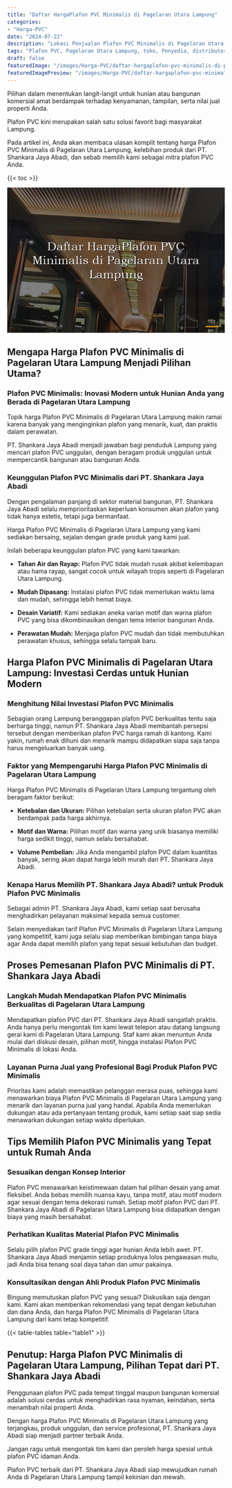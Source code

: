```yaml
---
title: "Daftar HargaPlafon PVC Minimalis di Pagelaran Utara Lampung"
categories:
- "Harga-PVC"
date: "2024-07-22"
description: "Lokasi Penjualan Plafon PVC Minimalis di Pagelaran Utara Lampung untuk rumah, office, serta gerai. Material berkualitas, beragam motif, pilihan warna elegan, beserta jasa instalasi oleh teknisi profesional dan garansi resmi!|Layanan penyediaan Plafon PVC Minimalis di Pagelaran Utara Lampung bagi keperluan tempat tinggal, kantor, maupun gerai, beserta produk berkualitas dan penempatan oleh tenaga ahli profesional serta garansi resmi.|Alternatif Plafon PVC Minimalis di Pagelaran Utara Lampung yang andal untuk hunian, office, serta toko, dengan panel terbaik dan pemasangan oleh teknisi berpengalaman serta kepastian resmi.|Distribusi Plafon PVC Minimalis di Pagelaran Utara Lampung untuk tempat tinggal, perkantoran, dan toko, beserta produk berkualitas dan instalasi ditangani oleh teknisi ahli, dilengkapi beserta jaminan resmi.}"
tags: "Plafon PVC, Pagelaran Utara Lampung, toko, Penyedia, distributor"
draft: false
featuredImage: "/images/Harga-PVC/daftar-hargaplafon-pvc-minimalis-di-pagelaran-utara-lampung.png"
featuredImagePreview: "/images/Harga-PVC/daftar-hargaplafon-pvc-minimalis-di-pagelaran-utara-lampung.png"
---
```


Pilihan dalam menentukan langit-langit untuk hunian atau bangunan komersial amat berdampak terhadap kenyamanan, tampilan, serta nilai jual properti Anda.

Plafon PVC kini merupakan salah satu solusi favorit bagi masyarakat Lampung.

Pada artikel ini, Anda akan membaca ulasan komplit tentang harga Plafon PVC Minimalis di Pagelaran Utara Lampung, kelebihan produk dari PT. Shankara Jaya Abadi, dan sebab memilih kami sebagai mitra plafon PVC Anda.

{{< toc >}}

![Daftar HargaPlafon PVC Minimalis di Pagelaran Utara Lampung](/images/Harga-PVC/Daftar-HargaPlafon-PVC-Minimalis-di-Pagelaran-Utara-Lampung.png)

## Mengapa Harga Plafon PVC Minimalis di Pagelaran Utara Lampung Menjadi Pilihan Utama?

### Plafon PVC Minimalis: Inovasi Modern untuk Hunian Anda yang Berada di Pagelaran Utara Lampung

Topik harga Plafon PVC Minimalis di Pagelaran Utara Lampung makin ramai karena banyak yang menginginkan plafon yang menarik, kuat, dan praktis dalam perawatan.

PT. Shankara Jaya Abadi menjadi jawaban bagi penduduk Lampung yang mencari plafon PVC unggulan, dengan beragam produk unggulan untuk mempercantik bangunan atau bangunan Anda.

### Keunggulan Plafon PVC Minimalis dari PT. Shankara Jaya Abadi

Dengan pengalaman panjang di sektor material bangunan, PT. Shankara Jaya Abadi selalu memprioritaskan keperluan konsumen akan plafon yang tidak hanya estetis, tetapi juga bermanfaat.

Harga Plafon PVC Minimalis di Pagelaran Utara Lampung yang kami sediakan bersaing, sejalan dengan grade produk yang kami jual.

Inilah beberapa keunggulan plafon PVC yang kami tawarkan:

- **Tahan Air dan Rayap:** Plafon PVC tidak mudah rusak akibat kelembapan atau hama rayap, sangat cocok untuk wilayah tropis seperti di Pagelaran Utara Lampung.

- **Mudah Dipasang:** Instalasi plafon PVC tidak memerlukan waktu lama dan mudah, sehingga lebih hemat biaya.

- **Desain Variatif:** Kami sediakan aneka varian motif dan warna plafon PVC yang bisa dikombinasikan dengan tema interior bangunan Anda.

- **Perawatan Mudah:** Menjaga plafon PVC mudah dan tidak membutuhkan perawatan khusus, sehingga selalu tampak baru.

## Harga Plafon PVC Minimalis di Pagelaran Utara Lampung: Investasi Cerdas untuk Hunian Modern

### Menghitung Nilai Investasi Plafon PVC Minimalis

Sebagian orang Lampung beranggapan plafon PVC berkualitas tentu saja berharga tinggi, namun PT. Shankara Jaya Abadi membantah persepsi tersebut dengan memberikan plafon PVC harga ramah di kantong. Kami yakin, rumah enak dihuni dan menarik mampu didapatkan siapa saja tanpa harus mengeluarkan banyak uang.

### Faktor yang Mempengaruhi Harga Plafon PVC Minimalis di Pagelaran Utara Lampung

Harga Plafon PVC Minimalis di Pagelaran Utara Lampung tergantung oleh beragam faktor berikut:

- **Ketebalan dan Ukuran:** Pilihan ketebalan serta ukuran plafon PVC akan berdampak pada harga akhirnya.

- **Motif dan Warna:** Pilihan motif dan warna yang unik biasanya memiliki harga sedikit tinggi, namun selalu bersahabat.

- **Volume Pembelian:** Jika Anda mengambil plafon PVC dalam kuantitas banyak, sering akan dapat harga lebih murah dari PT. Shankara Jaya Abadi.

### Kenapa Harus Memilih PT. Shankara Jaya Abadi? untuk Produk Plafon PVC Minimalis

Sebagai admin PT. Shankara Jaya Abadi, kami setiap saat berusaha menghadirkan pelayanan maksimal kepada semua customer.

Selain menyediakan tarif Plafon PVC Minimalis di Pagelaran Utara Lampung yang kompetitif, kami juga selalu siap memberikan bimbingan tanpa biaya agar Anda dapat memilih plafon yang tepat sesuai kebutuhan dan budget.

## Proses Pemesanan Plafon PVC Minimalis di PT. Shankara Jaya Abadi

### Langkah Mudah Mendapatkan Plafon PVC Minimalis Berkualitas di Pagelaran Utara Lampung

Mendapatkan plafon PVC dari PT. Shankara Jaya Abadi sangatlah praktis. Anda hanya perlu mengontak tim kami lewat telepon atau datang langsung gerai kami di Pagelaran Utara Lampung. Staf kami akan menuntun Anda mulai dari diskusi desain, pilihan motif, hingga instalasi Plafon PVC Minimalis di lokasi Anda.

### Layanan Purna Jual yang Profesional Bagi Produk Plafon PVC Minimalis

Prioritas kami adalah memastikan pelanggan merasa puas, sehingga kami menawarkan biaya Plafon PVC Minimalis di Pagelaran Utara Lampung yang menarik dan layanan purna jual yang handal. Apabila Anda memerlukan dukungan atau ada pertanyaan tentang produk, kami setiap saat siap sedia menawarkan dukungan setiap waktu diperlukan.

## Tips Memilih Plafon PVC Minimalis yang Tepat untuk Rumah Anda

### Sesuaikan dengan Konsep Interior

Plafon PVC menawarkan keistimewaan dalam hal pilihan desain yang amat fleksibel. Anda bebas memilih nuansa kayu, tanpa motif, atau motif modern agar sesuai dengan tema dekorasi rumah. Setiap motif plafon PVC dari PT. Shankara Jaya Abadi di Pagelaran Utara Lampung bisa didapatkan dengan biaya yang masih bersahabat.

### Perhatikan Kualitas Material Plafon PVC Minimalis

Selalu pilih plafon PVC grade tinggi agar hunian Anda lebih awet. PT. Shankara Jaya Abadi menjamin setiap produknya lolos pengawasan mutu, jadi Anda bisa tenang soal daya tahan dan umur pakainya.

### Konsultasikan dengan Ahli Produk Plafon PVC Minimalis

Bingung memutuskan plafon PVC yang sesuai? Diskusikan saja dengan kami. Kami akan memberikan rekomendasi yang tepat dengan kebutuhan dan dana Anda, dan harga Plafon PVC Minimalis di Pagelaran Utara Lampung dari kami tetap kompetitif.

{{< table-tables table="table1" >}}

## Penutup: Harga Plafon PVC Minimalis di Pagelaran Utara Lampung, Pilihan Tepat dari PT. Shankara Jaya Abadi

Penggunaan plafon PVC pada tempat tinggal maupun bangunan komersial adalah solusi cerdas untuk menghadirkan rasa nyaman, keindahan, serta menambah nilai properti Anda.

Dengan harga Plafon PVC Minimalis di Pagelaran Utara Lampung yang terjangkau, produk unggulan, dan service profesional, PT. Shankara Jaya Abadi siap menjadi partner terbaik Anda.

Jangan ragu untuk mengontak tim kami dan peroleh harga spesial untuk plafon PVC idaman Anda.

Plafon PVC terbaik dari PT. Shankara Jaya Abadi siap mewujudkan rumah Anda di Pagelaran Utara Lampung tampil kekinian dan mewah.
